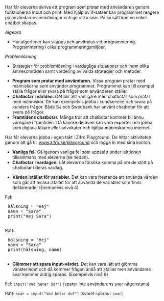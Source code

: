 <!-- Template: Activity Item -->
<!-- Link: /teacher/aktiviteter/chatbotten/ -->
<!-- Page name: Chatbotten -->
<!-- Playground Activity: {/playground/chatbotten} -->
<!-- Description: -->

Här får eleverna skriva ett program som pratar med användaren genom funktionerna input och print. Med hjälp av if-satser kan programmet reagera på användarens inmatningar och ge olika svar. På så sätt kan en enkel chatbot skapas.

<!-- Thumbnail: {/media/1077/thumbnail-chatbotten_icon.png} -->
<!-- Duration: 40 -->
<!-- Curriculum: -->

_Algebra_

- Hur algoritmer kan skapas och användas vid programmering. Programmering i olika programmeringsmiljöer.

_Problemlösning_

- Strategier för problemlösning i vardagliga situationer och inom olika ämnesområden samt värdering av valda strategier och metoder.

<!-- Code Tags (Introducing): [input-output] -->
<!-- Code Tags (Using): [for-slingor, variabler] -->
<!-- Math Tags: {empty} -->

<!-- Introduction Title: Förslag på inledning av lektion -->
<!-- Introduction Duration: 5 -->
<!-- Introduction Text: -->

- **Program som pratar med användaren.** Vissa program pratar med människorna som använder programmet. Programmet kan till exempel ställa frågor eller svara på frågor som användaren ställer.
- **Chatbotar i världen.** Det blir allt vanligare med chatbotar som pratar med människor. De kan exempelvis jobba i kundservice och svara på kunders frågor. Både SJ och Swedbank har använt chatbotar för att svara på frågor.
- **Framtidens chatbotar.** Många tror att chatbotar kommer bli ännu vanligare i framtiden. Då kanske de även kan vara experter och jobba som digitala läkare eller advokater och hjälpa människor via internet.

<!-- Playground Duration: 20 -->
<!-- Playground Intro: -->

Här får eleverna jobba i egen takt i Zifro Playground. De hittar aktiviteten genom att gå till www.zifro.se/playground och logga in med sina konton.

<!-- Summary Title: Förslag på avslutning av lektion -->
<!-- Summary Duration: 10 -->
<!-- Summary Text: -->

- **Vanliga fel.** Gå igenom vanliga fel som uppstått under lektionen tillsammans med eleverna (se nedan).
- **Chatbotar i vardagen.** Låt eleverna försöka komma på om de stött på chatbotar i deras vardag.

<!-- Tips & Tricks: {empty} -->
<!-- Common Mistakes: -->

- **Värden istället för variabler.** Det kan vara frestande att använda värden som går att avläsa istället för att använda de variabler som finns deklarerade. (Exempelvis nivå 4)

<i class="fas fa-times-circle" style="color:gray"></i> Fel:

 <pre>
 hälsning = "Hej"
 namn = "Sara"
 print("Hej Sara")
 </pre>

<i class="fas fa-check-circle" style="color:var(--zifro-green)"></i> Rätt:

 <pre>
 hälsning = "Hej"
 namn = "Sara"
 print(hälsning, namn)
 </pre>

- **Glömmer att spara input-värdet.** Det kan vara lätt att glömma vänsterledet och då kommer frågan ändå att ställas men användares svar kommer aldrig sparas. (Exempelvis nivå 8)

<i class="fas fa-times-circle" style="color:gray"></i>
Fel: `input("Vad heter du?")` (sparar inte användarens svar någonstans)

<i class="fas fa-check-circle" style="color:var(--zifro-green)"></i>
Rätt: `svar = input("Vad heter du?")` (svaret sparas i `svar`)

<!-- Solutions: {empty} -->

